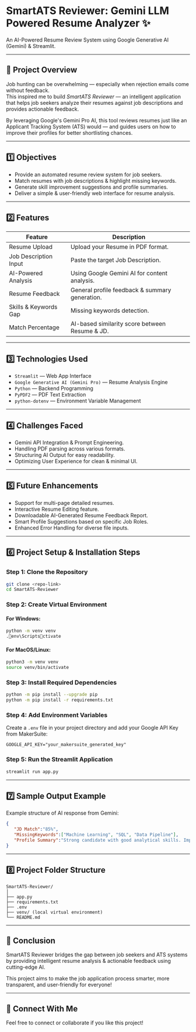 # SmartATS Reviewer: Gemini LLM Powered Resume Analyzer ✨

An AI-Powered Resume Review System using Google Generative AI (Gemini) & Streamlit.

---

## 📖 Project Overview

Job hunting can be overwhelming — especially when rejection emails come without feedback.  
This inspired me to build *SmartATS Reviewer* — an intelligent application that helps job seekers analyze their resumes against job descriptions and provides actionable feedback.

By leveraging Google's Gemini Pro AI, this tool reviews resumes just like an Applicant Tracking System (ATS) would — and guides users on how to improve their profiles for better shortlisting chances.

---

## 1️⃣ Objectives

- Provide an automated resume review system for job seekers.
- Match resumes with job descriptions & highlight missing keywords.
- Generate skill improvement suggestions and profile summaries.
- Deliver a simple & user-friendly web interface for resume analysis.

---

## 2️⃣ Features

| Feature | Description |
|---------|-------------|
| Resume Upload | Upload your Resume in PDF format. |
| Job Description Input | Paste the target Job Description. |
| AI-Powered Analysis | Using Google Gemini AI for content analysis. |
| Resume Feedback | General profile feedback & summary generation. |
| Skills & Keywords Gap | Missing keywords detection. |
| Match Percentage | AI-based similarity score between Resume & JD. |

---

## 3️⃣ Technologies Used

- `Streamlit` — Web App Interface
- `Google Generative AI (Gemini Pro)` — Resume Analysis Engine
- `Python` — Backend Programming
- `PyPDF2` — PDF Text Extraction
- `python-dotenv` — Environment Variable Management

---

## 4️⃣ Challenges Faced

- Gemini API Integration & Prompt Engineering.
- Handling PDF parsing across various formats.
- Structuring AI Output for easy readability.
- Optimizing User Experience for clean & minimal UI.

---

## 5️⃣ Future Enhancements

- Support for multi-page detailed resumes.
- Interactive Resume Editing feature.
- Downloadable AI-Generated Resume Feedback Report.
- Smart Profile Suggestions based on specific Job Roles.
- Enhanced Error Handling for diverse file inputs.

---

## 6️⃣ Project Setup & Installation Steps

### Step 1: Clone the Repository
```bash
git clone <repo-link>
cd SmartATS-Reviewer
```

### Step 2: Create Virtual Environment

#### For Windows:
```bash
python -m venv venv
.env\Scriptsctivate
```

#### For MacOS/Linux:
```bash
python3 -m venv venv
source venv/bin/activate
```

### Step 3: Install Required Dependencies
```bash
python -m pip install --upgrade pip
python -m pip install -r requirements.txt
```

### Step 4: Add Environment Variables

Create a `.env` file in your project directory and add your Google API Key from MakerSuite:

```
GOOGLE_API_KEY="your_makersuite_generated_key"
```

### Step 5: Run the Streamlit Application
```bash
streamlit run app.py
```

---

## 7️⃣ Sample Output Example

Example structure of AI response from Gemini:

```json
{
   "JD Match":"85%",
   "MissingKeywords":["Machine Learning", "SQL", "Data Pipeline"],
   "Profile Summary":"Strong candidate with good analytical skills. Improve technical skills in ML & data engineering."
}
```

---

## 8️⃣ Project Folder Structure

```
SmartATS-Reviewer/
│
├── app.py
├── requirements.txt
├── .env
├── venv/ (local virtual environment)
└── README.md
```

---

## 🙌 Conclusion

SmartATS Reviewer bridges the gap between job seekers and ATS systems by providing intelligent resume analysis & actionable feedback using cutting-edge AI.

This project aims to make the job application process smarter, more transparent, and user-friendly for everyone!

---

## 🔗 Connect With Me

Feel free to connect or collaborate if you like this project!
